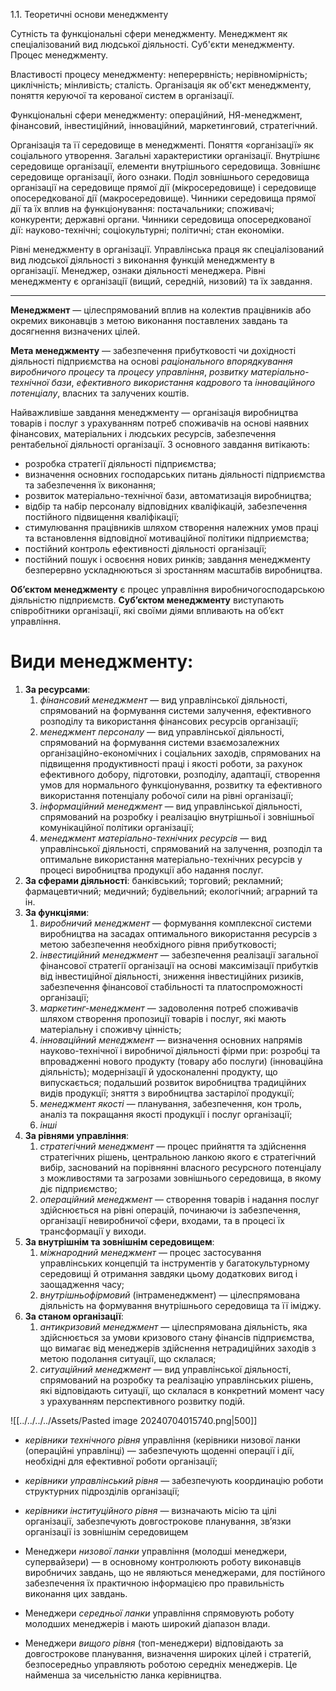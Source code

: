 1.1. Теоретичні основи менеджменту

Сутність та функціональні сфери менеджменту. Менеджмент як спеціалізований вид людської діяльності. Суб'єкти менеджменту. Процес менеджменту.

Властивості процесу менеджменту: неперервність; нерівномірність; циклічність; мінливість; сталість. Організація як об'єкт менеджменту, поняття керуючої та керованої систем в організації.

Функціональні сфери менеджменту: операційний, НЯ-менеджмент, фінансовий, інвестиційний, інноваційний, маркетинговий, стратегічний.

Організація та її середовище в менеджменті. Поняття «організації» як соціального утворення. Загальні характеристики організації. Внутрішнє середовище організації, елементи внутрішнього середовища. Зовнішнє середовище організації, його ознаки. Поділ зовнішнього середовища організації на середовище прямої дії (мікросередовище) і середовище опосередкованої дії (макросередовище). Чинники середовища прямої дії та їх вплив на функціонування: постачальники; споживачі; конкуренти; державні органи. Чинники середовища опосередкованої дії: науково-технічні; соціокультурні; політичні; стан економіки.

Рівні менеджменту в організації. Управлінська праця як спеціалізований вид людської діяльності з виконання функцій менеджменту в організації. Менеджер, ознаки діяльності менеджера. Рівні менеджменту є організації (вищий, середній, низовий) та їх завдання.

---
**Менеджмент** — цілеспрямований вплив на колектив працівників або окремих виконавців з метою виконання поставлених завдань та досягнення визначених цілей.

**Мета менеджменту** — забезпечення прибутковості чи дохідності діяльності підприємства на основі *раціонального впорядкування виробничого процесу* та *процесу управління*, *розвитку матеріально-технічної бази*, *ефективного використання кадрового* та *інноваційного потенціалу*, власних та залучених коштів.

Найважливіше завдання менеджменту — організація виробництва товарів і послуг з урахуванням потреб споживачів на основі наявних фінансових, матеріальних і людських ресурсів, забезпечення рентабельної діяльності організації. З основного завдання витікають:
- розробка стратегії діяльності підприємства; 
- визначення основних господарських питань діяльності підприємства та забезпечення їх виконання; 
- розвиток матеріально-технічної бази, автоматизація виробництва;
- відбір та набір персоналу відповідних кваліфікацій, забезпечення постійного підвищення кваліфікації; 
- стимулювання працівників шляхом створення належних умов праці та встановлення відповідної мотиваційної політики підприємства; 
- постійний контроль ефективності діяльності організації; 
- постійний пошук і освоєння нових ринків; завдання менеджменту безперервно ускладнюються зі зростанням масштабів виробництва.


**Об’єктом менеджменту** є процес управління виробничогосподарською діяльністю підприємств.
**Суб’єктом менеджменту** виступають співробітники організації, які своїми діями впливають на об’єкт управління.


# Види менеджменту: 
1. **За ресурсами**: 
	1. *фінансовий менеджмент* — вид управлінської діяльності, спрямований на формування системи залучення, ефективного розподілу та використання фінансових ресурсів організації; 
	2. *менеджмент персоналу* — вид управлінської діяльності, спрямований на формування системи взаємозалежних організаційно-економічних і соціальних заходів, спрямованих на підвищення продуктивності праці і якості роботи, за рахунок ефективного добору, підготовки, розподілу, адаптації, створення умов для нормального функціонування, розвитку та ефективного використання потенціалу робочої сили на рівні організації; 
	3. *інформаційний менеджмент* — вид управлінської діяльності, спрямований на розробку і реалізацію внутрішньої і зовнішньої комунікаційної політики організації; 
	4. *менеджмент матеріально-технічних ресурсів* — вид управлінської діяльності, спрямований на залучення, розподіл та оптимальне використання матеріально-технічних ресурсів у процесі виробництва продукції або надання послуг. 
2. **За сферами діяльності**: банківський; торговий; рекламний; фармацевтичний; медичний; будівельний; екологічний; аграрний та ін. 
3. **За функціями**: 
	1. *виробничий менеджмент* — формування комплексної системи виробництва на засадах оптимального використання ресурсів з метою забезпечення необхідного рівня прибутковості; 
	2. *інвестиційний менеджмент* — забезпечення реалізації загальної фінансової стратегії організації на основі максимізації прибутків від інвестиційної діяльності, зниження інвестиційних ризиків, забезпечення фінансової стабільності та платоспроможності організації; 
	3. *маркетинг-менеджмент* — задоволення потреб споживачів шляхом створення пропозиції товарів і послуг, які мають матеріальну і споживчу цінність; 
	4. *інноваційний менеджмент* — визначення основних напрямів науково-технічної і виробничої діяльності фірми при: розробці та впровадженні нового продукту (товару або послуги) (інноваційна діяльність); модернізації й удосконаленні продукту, що випускається; подальший розвиток виробництва традиційних видів продукції; зняття з виробництва застарілої продукції; 
	5. *менеджмент якості* — планування, забезпечення, кон троль, аналіз та покращання якості продукції і послуг організації; 
	6. *інші*
4. **За рівнями управління**: 
	1. *стратегічний менеджмент* — процес прийняття та здійснення стратегічних рішень, центральною ланкою якого є стратегічний вибір, заснований на порівнянні власного ресурсного потенціалу з можливостями та загрозами зовнішнього середовища, в якому діє підприємство; 
	2. *операційний менеджмент* — створення товарів і надання послуг здійснюється на рівні операцій, починаючи із забезпечення, організації невиробничої сфери, входами, та в процесі їх трансформації у виходи. 
5. **За внутрішнім та зовнішнім середовищем**: 
	1. *міжнародний менеджмент* — процес застосування управлінських концепцій та інструментів у багатокультурному середовищі й отримання завдяки цьому додаткових вигод і заощадження часу; 
	2. *внутрішньофірмовий* (інтраменеджмент) — цілеспрямована діяльність на формування внутрішнього середовища та її іміджу. 
6. **За станом організації**: 
	1. *антикризовий менеджмент* — цілеспрямована діяльність, яка здійснюється за умови кризового стану фінансів підприємства, що вимагає від менеджерів здійснення нетрадиційних заходів з метою подолання ситуації, що склалася;
	2. *ситуаційний менеджмент* — вид управлінської діяльності, спрямований на розробку та реалізацію управлінських рішень, які відповідають ситуації, що склалася в конкретний момент часу з урахуванням перспективного розвитку подій.


![[../../../../Assets/Pasted image 20240704015740.png|500]]

- *керівники технічного рівня* управління (керівники низової ланки (операційні управлінці) — забезпечують щоденні операції і дії, необхідні для ефективної роботи організації; 
- *керівники управлінський рівня* — забезпечують координацію роботи структурних підрозділів організації; 
- *керівники інституційного рівня* — визначають місію та цілі організації, забезпечують довгострокове планування, зв’язки організації із зовнішнім середовищем

- Менеджери *низової ланки* управління (молодші менеджери, супервайзери) — в основному контролюють роботу виконавців виробничих завдань, що не являються менеджерами, для постійного забезпечення їх практичною інформацією про правильність виконання цих завдань.
- Менеджери *середньої ланки* управління спрямовують роботу молодших менеджерів і мають широкий діапазон влади.
- Менеджери *вищого рівня* (топ-менеджери) відповідають за довгострокове планування, визначення широких цілей і стратегій, безпосередньо управляють роботою середніх менеджерів. Це найменша за чисельністю ланка керівництва.